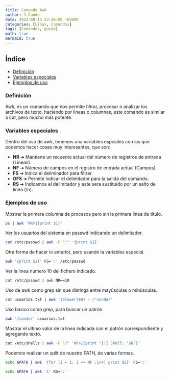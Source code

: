 ```yaml
---
title: Comando Awk
author: J.Conde
date: 2022-08-15 23:40:00 -03000 
categories: [Linux, Comandos]
tags: [Comandos, guide]
math: true
mermaid: true
---
```


## Índice
- [Definición](#definición)
- [Variables especiales](#variables-especiales)
- [Ejemplos de uso](#ejemplos-de-uso)

### Definición
Awk, es un comando que nos permite filtrar, procesar o analizar los archivos de texto, haciendo por lineas o columnas, este comando es similar a cut, pero mucho más potente. 

### Variables especiales
Dentro del uso de awk, tenemos una variables espciales con las que podemos hacer cosas muy interesantes, que son: 
- **NR** ➜ Mantiene un recuento actual del número de registros de entrada (Lineas).
- **NF** ➜ Número de campos en el registro de entrada actual (Campos).
- **FS** ➜ Indica el deliminador para filtrar.
- **OFS** ➜ Permite indicar el delimitador para la salida del comando.
- **RS** ➜ Indicamos el delimitador y este sera sustituido por un salto de linea (\n). 

### Ejemplos de uso 
Mostrar la primera columna de procesos pero sin la primera linea de titulo. 
```bash
ps | awk 'NR>1{print $1}'
```

Ver los usuarios del sistema en passwd indicando un delimitador. 
```bash
cat /etc/passwd | awk -F ":" '{print $1}'
```

Otra forma de hacer lo anterior, pero usando la variables especial.
```bash
awk '{print $1}' FS=':' /etc/passwd
```

Ver la linea número 10 del fichero indicado. 
```bash
cat /etc/passwd | awk NR==10
```

Uso de awk como grep sin que distinga entre mayúsculas o minúsculas. 
```bash
cat usuarios.txt | awk 'tolower($0) ~ /^conde/'
```

Uso básico como grep, para buscar un patrón. 
```bash
awk '/conde/' usuarios.txt
```

Mostrar el ultimo valor de la linea indicada con el patrón correspondiente y agregando texto. 
```bash
cat /etc/shells | awk -F "/" 'NR>1{print "[!] Shell: "$NF}'
```

Podemos realizar un split de nuestro PATH, de varias formas.  
```bash
echo $PATH | awk '{for (i = 1; i <= NF ;i++) print $i}' FS=':'
```
```bash
echo $PATH | awk '1' RS=':'
```

